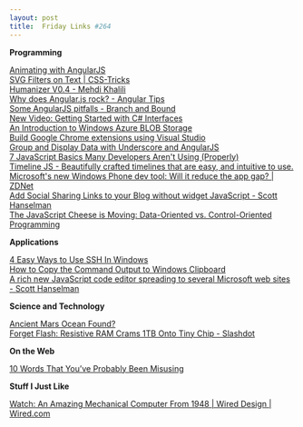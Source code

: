 ```yaml
---
layout: post
title:  Friday Links #264
---
```

**Programming**

[Animating with AngularJS](http://flippinawesome.org/2013/08/05/animating-with-angularjs/)  
[SVG Filters on Text | CSS-Tricks](http://css-tricks.com/svg-filters-on-text/)  
[Humanizer V0.4 - Mehdi Khalili](http://www.mehdi-khalili.com/humanizer-v0-4)  
[Why does Angular.js rock? - Angular Tips](http://angular-tips.com/blog/2013/08/why-does-angular-dot-js-rock/)  
[Some AngularJS pitfalls - Branch and Bound](http://branchandbound.net/blog/web/2013/08/some-angularjs-pitfalls/?utm_medium=email&utm_source=javascriptweekly)  
[New Video: Getting Started with C# Interfaces](http://weblogs.asp.net/dwahlin/archive/2013/08/07/new-video-getting-started-with-c-interfaces.aspx)  
[An Introduction to Windows Azure BLOB Storage](https://www.simple-talk.com/cloud/cloud-data/an-introduction-to-windows-azure-blob-storage-/)  
[Build Google Chrome extensions using Visual Studio](http://www.youtube.com/watch?v=Y89HH-5gXn8)  
[Group and Display Data with Underscore and AngularJS](http://odetocode.com/blogs/scott/archive/2013/08/08/group-and-display-data-with-underscore-and-angularjs.aspx)  
[7 JavaScript Basics Many Developers Aren't Using (Properly)](http://tech.pro/tutorial/1453/7-javascript-basics-many-developers-aren-t-using-properly)  
[Timeline JS - Beautifully crafted timelines that are easy, and intuitive to use.](http://timeline.verite.co/?utm_campaign=Buffer&utm_content=bufferfdd33&utm_medium=twitter&utm_source=buffer)  
[Microsoft's new Windows Phone dev tool: Will it reduce the app gap? | ZDNet](http://www.zdnet.com/microsofts-new-windows-phone-dev-tool-will-it-reduce-the-app-gap-7000019057/)  
[Add Social Sharing Links to your Blog without widget JavaScript - Scott Hanselman](http://www.hanselman.com/blog/AddSocialSharingLinksToYourBlogWithoutWidgetJavaScript.aspx)  
[The JavaScript Cheese is Moving: Data-Oriented vs. Control-Oriented Programming](http://weblogs.asp.net/dwahlin/archive/2013/08/05/The-JavaScript-Cheese-is-Moving_3A00_-Data_2D00_Oriented-vs.-Control_2D00_Oriented-Programming.aspx)

**Applications**

[4 Easy Ways to Use SSH In Windows](http://www.makeuseof.com/tag/4-easy-ways-to-use-ssh-in-windows/)  
[How to Copy the Command Output to Windows Clipboard](http://www.labnol.org/software/copy-command-output-to-clipboard/2506/)  
[A rich new JavaScript code editor spreading to several Microsoft web sites - Scott Hanselman](http://www.hanselman.com/blog/ARichNewJavaScriptCodeEditorSpreadingToSeveralMicrosoftWebSites.aspx?utm_medium=email&utm_source=statuscode)

**Science and Technology**

[Ancient Mars Ocean Found?](http://science.slashdot.org/story/13/07/17/0023233/ancient-mars-ocean-found)  
[Forget Flash: Resistive RAM Crams 1TB Onto Tiny Chip - Slashdot](http://hardware.slashdot.org/story/13/08/06/1423215/forget-flash-resistive-ram-crams-1tb-onto-tiny-chip)

**On the Web**

[10 Words That You’ve Probably Been Misusing](http://hellogiggles.com/10-words-that-youve-probably-been-misusing)

**Stuff I Just Like**

[Watch: An Amazing Mechanical Computer From 1948 | Wired Design | Wired.com](http://www.wired.com/design/2013/08/watch-an-incredible-glimpse-of-state-of-the-art-computing-circa-1948/)
